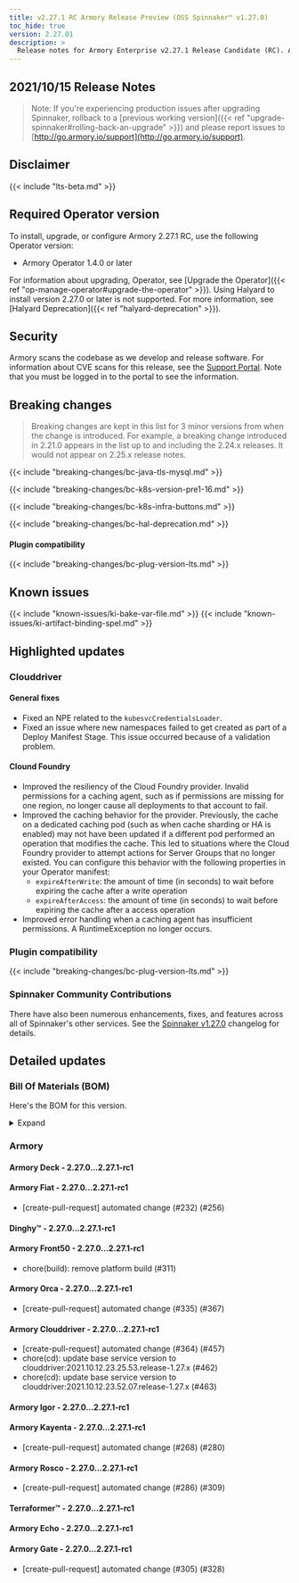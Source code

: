 ```yaml
---
title: v2.27.1 RC Armory Release Preview (OSS Spinnaker™ v1.27.0)
toc_hide: true
version: 2.27.01 
description: >
  Release notes for Armory Enterprise v2.27.1 Release Candidate (RC). A RC release is not meant for installation in production environments. 
---
```


## 2021/10/15 Release Notes

> Note: If you're experiencing production issues after upgrading Spinnaker, rollback to a [previous working version]({{< ref "upgrade-spinnaker#rolling-back-an-upgrade" >}}) and please report issues to [http://go.armory.io/support](http://go.armory.io/support).

## Disclaimer

{{< include "lts-beta.md" >}}

## Required Operator version

To install, upgrade, or configure Armory 2.27.1 RC, use the following Operator version:

* Armory Operator 1.4.0 or later

For information about upgrading, Operator, see [Upgrade the Operator]({{< ref "op-manage-operator#upgrade-the-operator" >}}). Using Halyard to install version 2.27.0 or later is not supported. For more information, see [Halyard Deprecation]({{< ref "halyard-deprecation" >}}).

## Security

Armory scans the codebase as we develop and release software. For information about CVE scans for this release, see the [Support Portal](https://support.armory.io/support?id=kb_article_view&sysparm_article=KB0010414). Note that you must be logged in to the portal to see the information.

## Breaking changes
<!-- Copy/paste from the previous version if there are recent ones. We can drop breaking changes after 3 minor versions. Add new ones from OSS and Armory. -->

> Breaking changes are kept in this list for 3 minor versions from when the change is introduced. For example, a breaking change introduced in 2.21.0 appears in the list up to and including the 2.24.x releases. It would not appear on 2.25.x release notes.

{{< include "breaking-changes/bc-java-tls-mysql.md" >}}

{{< include "breaking-changes/bc-k8s-version-pre1-16.md" >}}

{{< include "breaking-changes/bc-k8s-infra-buttons.md" >}}

{{< include "breaking-changes/bc-hal-deprecation.md" >}}

#### Plugin compatibility

{{< include "breaking-changes/bc-plug-version-lts.md" >}}

## Known issues
<!-- Copy/paste known issues from the previous version if they're not fixed. Add new ones from OSS and Armory. If there aren't any issues, state that so readers don't think we forgot to fill out this section. -->

{{< include "known-issues/ki-bake-var-file.md" >}}
{{< include "known-issues/ki-artifact-binding-spel.md" >}}


## Highlighted updates

### Clouddriver

#### General fixes

* Fixed an NPE related to the `kubesvcCredentialsLoader`.
* Fixed an issue where new namespaces failed to get created as part of a Deploy Manifest Stage. This issue occurred because of a validation problem.

#### Clound Foundry

* Improved the resiliency of the Cloud Foundry provider. Invalid permissions for a caching agent, such as if permissions are missing for one region, no longer cause all deployments to that account to fail.
* Improved the caching behavior for the provider. Previously, the cache on a dedicated caching pod (such as when cache sharding or HA is enabled) may not have been updated if a different pod performed an operation that modifies the cache. This led to situations where the Cloud Foundry provider to attempt actions for Server Groups that no longer existed. You can configure this behavior with the following properties in your Operator manifest:
   - `expireAfterWrite`: the amount of time (in seconds) to wait before expiring the cache after a write operation
   - `expireAfterAccess`: the amount of time (in seconds) to wait before expiring the cache after a access operation
* Improved error handling when a caching agent has insufficient permissions. A RuntimeException no longer occurs.

### Plugin compatibility

{{< include "breaking-changes/bc-plug-version-lts.md" >}}

###  Spinnaker Community Contributions

There have also been numerous enhancements, fixes, and features across all of Spinnaker's other services. See the
[Spinnaker v1.27.0](https://www.spinnaker.io/changelogs/1.27.0-changelog/) changelog for details.

## Detailed updates

### Bill Of Materials (BOM)

Here's the BOM for this version.
<details><summary>Expand</summary>
<pre class="highlight">
<code>version: 2.27.1-rc1
timestamp: "2021-10-13 00:26:13"
services:
    clouddriver:
        commit: f8dddc09221407879db167edbce250dc70876d67
        version: 2.27.1-rc1
    deck:
        commit: 8912ef4f4a4f171384497b787aee0e83847ffd5c
        version: 2.27.1-rc1
    dinghy:
        commit: 71f2ed003fe6b75d8e4f43e800725f2ff3a8a1fe
        version: 2.27.1-rc1
    echo:
        commit: 5ec4a67ff921c2bdefc776dda03a0780ff853bcf
        version: 2.27.1-rc1
    fiat:
        commit: 85220a0b23bc52016a5d875a4fa5a45d8e138a61
        version: 2.27.1-rc1
    front50:
        commit: 10450164df4d77a380f0d447da66c9788a209908
        version: 2.27.1-rc1
    gate:
        commit: 2de972d861f5c8a276e332082530b4cb3d65b576
        version: 2.27.1-rc1
    igor:
        commit: 9f4db42f060f6fb45aad4c038525d71528a2f9f5
        version: 2.27.1-rc1
    kayenta:
        commit: 1cdf69a42c359a1f12077b6b1cba5606ac3e5daf
        version: 2.27.1-rc1
    monitoring-daemon:
        version: 2.26.0
    monitoring-third-party:
        version: 2.26.0
    orca:
        commit: 0349a6eca2f40a82700bdeb5c744e9db594b96c6
        version: 2.27.1-rc1
    rosco:
        commit: ac6fe57054e435c6058911c4caa177cba5fa64b3
        version: 2.27.1-rc1
    terraformer:
        commit: 23fad54614db0040074a0176066eefae38e9dc4a
        version: 2.27.1-rc1
dependencies:
    redis:
        version: 2:2.8.4-2
artifactSources:
    dockerRegistry: docker.io/armory
</code>
</pre>
</details>

### Armory


#### Armory Deck - 2.27.0...2.27.1-rc1


#### Armory Fiat - 2.27.0...2.27.1-rc1

  - [create-pull-request] automated change (#232) (#256)

#### Dinghy™ - 2.27.0...2.27.1-rc1


#### Armory Front50 - 2.27.0...2.27.1-rc1

  - chore(build): remove platform build (#311)

#### Armory Orca - 2.27.0...2.27.1-rc1

  - [create-pull-request] automated change (#335) (#367)

#### Armory Clouddriver - 2.27.0...2.27.1-rc1

  - [create-pull-request] automated change (#364) (#457)
  - chore(cd): update base service version to clouddriver:2021.10.12.23.25.53.release-1.27.x (#462)
  - chore(cd): update base service version to clouddriver:2021.10.12.23.52.07.release-1.27.x (#463)

#### Armory Igor - 2.27.0...2.27.1-rc1


#### Armory Kayenta - 2.27.0...2.27.1-rc1

  - [create-pull-request] automated change (#268) (#280)

#### Armory Rosco - 2.27.0...2.27.1-rc1

  - [create-pull-request] automated change (#286) (#309)

#### Terraformer™ - 2.27.0...2.27.1-rc1


#### Armory Echo - 2.27.0...2.27.1-rc1


#### Armory Gate - 2.27.0...2.27.1-rc1

  - [create-pull-request] automated change (#305) (#328)
